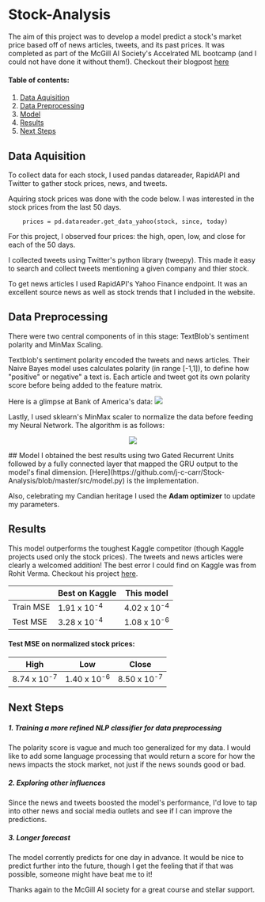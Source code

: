 # Stock-Analysis

The aim of this project was to develop a model predict a stock's market price based off of news articles, tweets, and its past prices. 
It was completed as part of the McGill AI Society's Accelrated ML bootcamp (and I could not have done it without them!). Checkout their blogpost [here](https://mcgillai.com/)

#### Table of contents:
1. [Data Aquisition](https://github.com/j-c-carr/Stock-Analysis/blob/master/README.md#data-mining)
2. [Data Preprocessing](https://github.com/j-c-carr/Stock-Analysis/blob/master/README.md#data-preprocessing)
3. [Model](https://github.com/j-c-carr/Stock-Analysis/blob/master/README.md#model)
4. [Results](https://github.com/j-c-carr/Stock-Analysis/blob/master/README.md#results)
5. [Next Steps](https://github.com/j-c-carr/Stock-Analysis/blob/master/README.md#next-steps)

## Data Aquisition

To collect data for each stock, I used pandas datareader, RapidAPI and Twitter to gather stock prices, news, and tweets.

Aquiring stock prices was done with the code below. I was interested in the stock prices from the last 50 days.

```
    prices = pd.datareader.get_data_yahoo(stock, since, today)
```

For this project, I observed four prices: the high, open, low, and close for each of the 50 days.

I collected tweets using Twitter's python library (tweepy). This made it easy to search and collect tweets mentioning a given company and thier stock.

To get news articles I used RapidAPI's Yahoo Finance endpoint. It was an excellent source news as well as stock trends that I included in the website.

 
## Data Preprocessing
There were two central components of in this stage: TextBlob's sentiment polarity and MinMax Scaling.

Textblob's sentiment polarity encoded the tweets and news articles. Their Naive Bayes model uses calculates polarity (in range [-1,1]), to define how "positive" or negative" a text is. Each article and tweet got its own polarity score before being added to the feature matrix.

Here is a glimpse at Bank of America's data:
![](https://github.com/j-c-carr/Stock-Analysis/blob/master/.extras/sampData.png)

Lastly, I used sklearn's MinMax scaler to normalize the data before feeding my Neural Network. The algorithm is as follows:
<p align="center">
<img src="https://latex.codecogs.com/gif.latex?x%5E%7B%27%7D%20%3D%20%5Cfrac%7Bx%20-%20min%28x%29%7D%7Bmax%28x%29%20-%20min%28x%29%7D">
</p>
## Model
I obtained the best results using two Gated Recurrent Units followed by a fully connected layer that mapped the GRU output to the model's final dimension. [Here](https://github.com/j-c-carr/Stock-Analysis/blob/master/src/model.py) is the implementation.

Also, celebrating my Candian heritage I used the <strong>Adam optimizer</strong> to update my parameters.

## Results
This model outperforms the toughest Kaggle competitor (though Kaggle projects used only the stock prices). The tweets and news articles were clearly a welcomed addition! The best error I could find on Kaggle was from Rohit Verma. Checkout his project [here](https://github.com/deadskull7/New-York-Stock-Exchange-Predictions-RNN-LSTM).

|           |    Best on Kaggle    |    This model    |
|-----------|----------------------|------------------|
| Train MSE | 1.91 x 10<sup>-4     | 4.02 x 10<sup>-4 |
| Test MSE  | 3.28 x 10<sup>-4     | 1.08 x 10<sup>-6 |


#### Test MSE on normalized stock prices:

|    High          |    Low           |    Close         |
|------------------|------------------|------------------|
| 8.74 x 10<sup>-7 | 1.40 x 10<sup>-6 | 8.50 x 10<sup>-7 |




## Next Steps

##### 1. Training a more refined NLP classifier for data preprocessing
The polarity score is vague and much too generalized for my data. I would like to add some language processing that would return a score for how the news impacts the stock market, not just if the news sounds good or bad.

##### 2. Exploring other influences
Since the news and tweets boosted the model's performance, I'd love to tap into other news and social media outlets and see if I can improve the predictions.

##### 3. Longer forecast
The model corrently predicts for one day in advance. It would be nice to predict further into the future, though I get the feeling that if that was possible, someone might have beat me to it!


Thanks again to the McGill AI society for a great course and stellar support.
